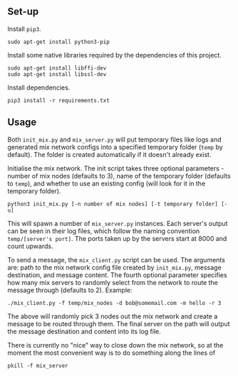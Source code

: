 ## Set-up

Install `pip3`.

```
sudo apt-get install python3-pip
```

Install some native libraries required by the dependencies of this project.

```
sudo apt-get install libffi-dev
sudo apt-get install libssl-dev
```

Install dependencies.

```
pip3 install -r requirements.txt
```

## Usage

Both `init_mix.py` and `mix_server.py` will put temporary files like logs and generated mix network configs into a specified temporary folder (`temp` by default). The folder is created automatically if it doesn't already exist.

Initialise the mix network. The init script takes three optional parameters - number of mix nodes (defaults to 3), name of the temporary folder (defaults to `temp`), and whether to use an existing config (will look for it in the temporary folder).

```
python3 init_mix.py [-n number of mix nodes] [-t temporary folder] [-u]
```

This will spawn a number of `mix_server.py` instances. Each server's output can be seen in their log files, which follow the naming convention `temp/[server's port]`. The ports taken up by the servers start at 8000 and count upwards.

To send a message, the `mix_client.py` script can be used. The arguments are: path to the mix network config file created by `init_mix.py`, message destination, and message content. The fourth optional parameter specifies how many mix servers to randomly select from the network to route the message through (defaults to 2). Example:

```
./mix_client.py -f temp/mix_nodes -d bob@somemail.com -m hello -r 3
```

The above will randomly pick 3 nodes out the mix network and create a message to be routed through them. The final server on the path will output the message destination and content into its log file.

There is currently no "nice" way to close down the mix network, so at the moment the most convenient way is to do something along the lines of

```
pkill -f mix_server
```

